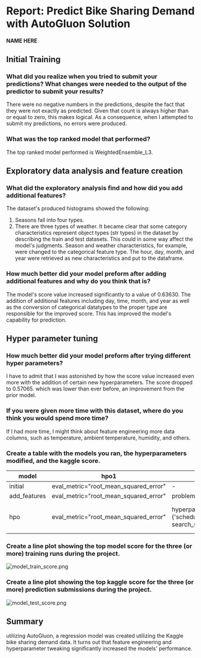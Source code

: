 # Report: Predict Bike Sharing Demand with AutoGluon Solution
#### NAME HERE

## Initial Training
### What did you realize when you tried to submit your predictions? What changes were needed to the output of the predictor to submit your results?
There were no negative numbers in the predictions, despite the fact that they were not exactly as predicted. Given that count is always higher than or equal to zero, this makes logical. As a consequence, when I attempted to submit my predictions, no errors were produced.

### What was the top ranked model that performed?
The top ranked model performed is WeightedEnsemble_L3.

## Exploratory data analysis and feature creation
### What did the exploratory analysis find and how did you add additional features?
The dataset's produced histograms showed the following:
1. Seasons fall into four types. 
2. There are three types of weather. 
It became clear that some category characteristics represent object types (str types) in the dataset by describing the train and test datasets. This could in some way affect the model's judgments. 
Season and weather characteristics, for example, were changed to the categorical feature type.
The hour, day, month, and year were retrieved as new characteristics and put to the dataframe. 
### How much better did your model preform after adding additional features and why do you think that is?
The model's score value increased significantly to a value of 0.63630. The addition of additional features including day, time, month, and year as well as the conversion of categorical datatypes to the proper type are responsible for the improved score. This has improved the model's capability for prediction.

## Hyper parameter tuning
### How much better did your model preform after trying different hyper parameters?
I have to admit that I was astonished by how the score value increased even more with the addition of certain new hyperparameters. The score dropped to 0.57065. which was lower than ever before, an improvement from the prior model. 

### If you were given more time with this dataset, where do you think you would spend more time?
If I had more time, I might think about feature engineering more data columns, such as temperature, ambient temperature, humidity, and others.  

### Create a table with the models you ran, the hyperparameters modified, and the kaggle score.
|model|hpo1|hpo2|hpo3|score|
|--|--|--|--|--|
|initial|eval_metric="root_mean_squared_error"|-|-|1.80836|
|add_features|eval_metric="root_mean_squared_error"|problem_type = "regression"|-|0.63630|
|hpo|eval_metric="root_mean_squared_error"|hyperparameter_tune_kwargs={'scheduler' : 'local','searcher': search_strategy}|hyperparameters={'GBM': gbm_options,'NN': nn_options}|0.56609|
### Create a line plot showing the top model score for the three (or more) training runs during the project.


![model_train_score.png](img/model_train_score.png)

### Create a line plot showing the top kaggle score for the three (or more) prediction submissions during the project.


![model_test_score.png](img/model_test_score.png)

## Summary
utilizing AutoGluon, a regression model was created utilizing the Kaggle bike sharing demand data. It turns out that feature engineering and hyperparameter tweaking significantly increased the models' performance. 
